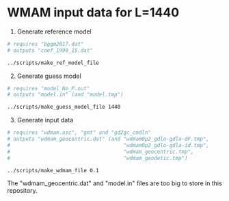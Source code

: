 WMAM input data for L=1440
==========================

1. Generate reference model

```bash
# requires "bggm2017.dat"
# outputs "coef_1990_15.dat"

../scripts/make_ref_model_file
```

2. Generate guess model

```bash
# requires "model_No_P.out"
# outputs "model.in" (and "model.tmp") 

../scripts/make_guess_model_file 1440
```

3. Generate input data

```bash
# requires "wdmam.asc", "gmt" and "gd2gc_cmdln"
# outputs "wdmam_geocentric.dat" (and "wdmam0p2_gdlo-gdla-dF.tmp",
#                                     "wdmam0p2_gdlo-gdla-id.tmp",
#                                     "wdmam_geocentric.tmp",
#                                     "wdmam_geodetic.tmp") 

../scripts/make_wdmam_file 0.1
```

The "wdmam_geocentric.dat" and "model.in" files are too big to store
in this repository.

